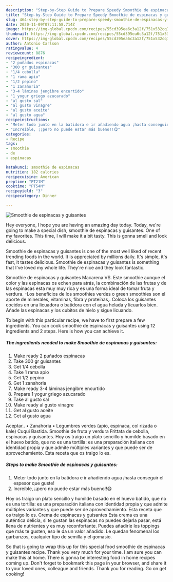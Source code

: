 ```yaml
---
description: "Step-by-Step Guide to Prepare Speedy Smoothie de espinacas y guisantes"
title: "Step-by-Step Guide to Prepare Speedy Smoothie de espinacas y guisantes"
slug: 464-step-by-step-guide-to-prepare-speedy-smoothie-de-espinacas-y-guisantes
date: 2020-11-09T07:11:58.714Z
image: https://img-global.cpcdn.com/recipes/55cd395ea6c3a12f/751x532cq70/smoothie-de-espinacas-y-guisantes-foto-principal.jpg
thumbnail: https://img-global.cpcdn.com/recipes/55cd395ea6c3a12f/751x532cq70/smoothie-de-espinacas-y-guisantes-foto-principal.jpg
cover: https://img-global.cpcdn.com/recipes/55cd395ea6c3a12f/751x532cq70/smoothie-de-espinacas-y-guisantes-foto-principal.jpg
author: Antonio Carlson
ratingvalue: 4
reviewcount: 8876
recipeingredient:
- "2 puñados espinacas"
- "300 gr guisantes"
- "1/4 cebolla"
- "1 rama apio"
- "1/2 pepino"
- "1 zanahoria"
- "3-4 láminas jengibre encurtido"
- "1 yogur griego azucarado"
- "al gusto sal"
- "al gusto vinagre"
- "al gusto aceite"
- "al gusto agua"
recipeinstructions:
- "Meter todo junto en la batidora e ir añadiendo agua ¡hasta conseguir el espesor que guste!"
- "Increíble, ¡¡pero no puede estar más bueno!!😋"
categories:
- Recipe
tags:
- smoothie
- de
- espinacas

katakunci: smoothie de espinacas 
nutrition: 182 calories
recipecuisine: American
preptime: "PT21M"
cooktime: "PT54M"
recipeyield: "3"
recipecategory: Dinner

---
```



![Smoothie de espinacas y guisantes](https://img-global.cpcdn.com/recipes/55cd395ea6c3a12f/751x532cq70/smoothie-de-espinacas-y-guisantes-foto-principal.jpg)

Hey everyone, I hope you are having an amazing day today. Today, we're going to make a special dish, smoothie de espinacas y guisantes. One of my favorites. This time, I will make it a bit tasty. This is gonna smell and look delicious.

Smoothie de espinacas y guisantes is one of the most well liked of recent trending foods in the world. It is appreciated by millions daily. It's simple, it's fast, it tastes delicious. Smoothie de espinacas y guisantes is something that I've loved my whole life. They're nice and they look fantastic.

Smoothie de espinacas y guisantes Macarena VS. Este smoothie aunque el color y las espinacas os echen para atrás, la combinación de las frutas y de las espinacas esta muy muy rica y es una forma ideal de tomar fruta y verdura. -Los beneficios de los smoothies verdes o green smoothies son el aporte de minerales, vitaminas, fibra y proteínas,. Coloca los guisantes cocidos en una licuadora o batidora con el agua helada y licuarlos bien. Añade las espinacas y los cubitos de hielo y sigue licuando.


To begin with this particular recipe, we have to first prepare a few ingredients. You can cook smoothie de espinacas y guisantes using 12 ingredients and 2 steps. Here is how you can achieve it.

<!--inarticleads1-->

##### The ingredients needed to make Smoothie de espinacas y guisantes:

1. Make ready 2 puñados espinacas
1. Take 300 gr guisantes
1. Get 1/4 cebolla
1. Take 1 rama apio
1. Get 1/2 pepino
1. Get 1 zanahoria
1. Make ready 3-4 láminas jengibre encurtido
1. Prepare 1 yogur griego azucarado
1. Take al gusto sal
1. Make ready al gusto vinagre
1. Get al gusto aceite
1. Get al gusto agua


Aceptar.. • Zanahoria • Legumbres verdes (apio, espinaca, col rizada o kale) Cuqui Bastida. Smoothie de fruta y verdura Frittata de cebolla, espinacas y guisantes. Hoy os traigo un plato sencillo y humilde basado en el huevo batido, que no es una tortilla: es una preparación italiana con identidad propia y que admite múltiples variantes y que puede ser de aprovechamiento. Esta receta que os traigo lo es. 

<!--inarticleads2-->

##### Steps to make Smoothie de espinacas y guisantes:

1. Meter todo junto en la batidora e ir añadiendo agua ¡hasta conseguir el espesor que guste!
1. Increíble, ¡¡pero no puede estar más bueno!!😋


Hoy os traigo un plato sencillo y humilde basado en el huevo batido, que no es una tortilla: es una preparación italiana con identidad propia y que admite múltiples variantes y que puede ser de aprovechamiento. Esta receta que os traigo lo es. Crema de espinacas y guisantes Esta crema es una auténtica delicia, si te gustan las espinacas no puedes dejarla pasar, está llena de nutrientes y es muy reconfortante. Puedes añadirle los toppings que más te gusten, eso le da un valor añadido. Le quedan fenomenal los garbanzos, cualquier tipo de semilla y el gomasio. 

So that is going to wrap this up for this special food smoothie de espinacas y guisantes recipe. Thank you very much for your time. I am sure you can make this at home. There is gonna be interesting food in home recipes coming up. Don't forget to bookmark this page in your browser, and share it to your loved ones, colleague and friends. Thank you for reading. Go on get cooking!
